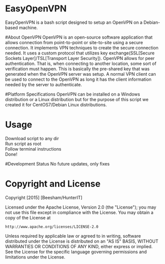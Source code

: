 # EasyOpenVPN
EasyOpenVPN is a bash script designed to setup an OpenVPN on a Debian-based machine.

#About OpenVPN
OpenVPN is an open-source software application that allows connection from point-to-point or site-to-site using a secure connection. It implements VPN techniques to create the secure connection needed. It uses a custom protocol that utilizes key exchange(SSL[Secure Sockets Layer]/TSL[Transport Layer Security]).
OpenVPN allows for peer authentication. That is, when connecting to another location, some sort of verification must happen. This is basically the pre-shared key that was generated when the OpenVPN server was setup.
A normal VPN client can be used to connect to the OpenVPN as long it has the client information needed by the server to authenticate. 

#Platform Specifications
OpenVPN can be installed on a Windows distribution or a Linux distribution but for the purpose of this script we created it for CentOS7/Debian Linux distributions.

# Usage
Download script to any dir <br>
Run script as root <br>
Follow terminal instructions <br>
Done!

#Development Status
No future updates, only fixes

# Copyright and License
Copyright [2015] [Beesham/HunterIT]

Licensed under the Apache License, Version 2.0 (the "License");
you may not use this file except in compliance with the License.
You may obtain a copy of the License at

    http://www.apache.org/licenses/LICENSE-2.0

Unless required by applicable law or agreed to in writing, software
distributed under the License is distributed on an "AS IS" BASIS,
WITHOUT WARRANTIES OR CONDITIONS OF ANY KIND, either express or implied.
See the License for the specific language governing permissions and
limitations under the License.
